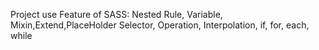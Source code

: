 Project use Feature of SASS: Nested Rule, Variable, Mixin,Extend,PlaceHolder Selector,
Operation, Interpolation, if, for, each, while